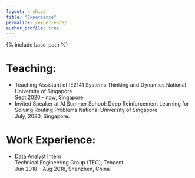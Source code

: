 ```yaml
---
layout: archive
title: "Experience"
permalink: /experience/
author_profile: true
---
```


{% include base_path %}


Teaching:
======
- Teaching Assistant of IE2141 Systems Thinking and Dynamics
National University of Singapore    
Sept 2020 - now, Singapore.
- Invited Speaker at AI Summer School: Deep Reinforcement Learning for Solving Routing Problems 
National University of Singapore    
July, 2020, Singapore.

Work Experience:
======
- Data Analyst Intern   
Technical Engineering Group (TEG), Tencent    
Jun 2018 – Aug 2018, Shenzhen, China
